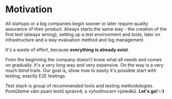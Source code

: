 # Motivation

All startups or a big companies begin sooner or later require quality assurance of their product. Always starts the same way - the creation of the first test (always wrong), setting up a test environment and tools, later on infrastructure and a way evaluation method and log management.

It's a waste of effort, because **everything is already exist**.

From the beginning the company doesn't know what all needs and comes on gradually. It's a very long way and very expensive. On the way is a very much blind trails.
Our goal is, show how to easily it's possible start with testing, exactly E2E testings.

Test stack is group of recommended tools and testing methodologies. Pomůžeme vám psaní testů správně, a vyhodnocení výsledků. **Let's go! :-)**




